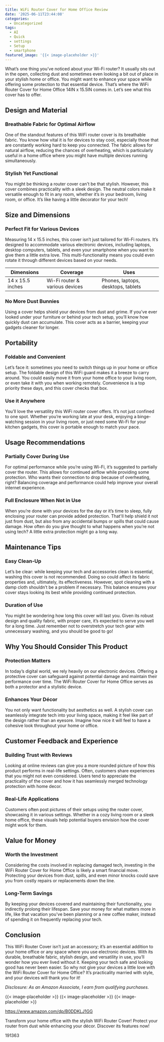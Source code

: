 ```yaml
---
title: WiFi Router Cover for Home Office Review
date: '2025-06-11T23:44:08'
categories:
  - Uncategorized
tags:
  - AI
  - Quick
  - settings
  - Setup
  - smartphone
featured_image: '{{< image-placeholder >}}'
---
```


<p>What’s one thing you’ve noticed about your Wi-Fi router? It usually sits out in the open, collecting dust and sometimes even looking a bit out of place in your stylish home or office. You might want to enhance your space while offering some protection to that essential device. That’s where the WiFi Router Cover for Home Office 14IN x 15.5IN comes in. Let’s see what this cover has to offer.</p> <p><a rel="nofollow" target="_blank" title="WiFi Router Cover for Home Office 14IN x 15.5IN" href="https://www.amazon.com/dp/B0DDKLJ1GG?tag=8118903-20" style='text-decoration: none; box-shadow: none;'></a></p> <p><a rel="nofollow" target="_blank" title="Discover more about the WiFi Router Cover for Home Office 14IN x 15.5IN." href="https://www.amazon.com/dp/B0DDKLJ1GG?tag=8118903-20" style='text-decoration: none; box-shadow: none;'></a></p> <h2>Design and Material</h2> <h3>Breathable Fabric for Optimal Airflow</h3> <p>One of the standout features of this WiFi router cover is its breathable fabric. You know how vital it is for devices to stay cool, especially those that are constantly working hard to keep you connected. The fabric allows for natural airflow, reducing the chances of overheating, which is particularly useful in a home office where you might have multiple devices running simultaneously.</p> <h3>Stylish Yet Functional</h3> <p>You might be thinking a router cover can't be that stylish. However, this cover combines practicality with a sleek design. The neutral colors make it versatile enough to fit in any room, whether it’s in your bedroom, living room, or office. It’s like having a little decorator for your tech!</p> <h2>Size and Dimensions</h2> <h3>Perfect Fit for Various Devices</h3> <p>Measuring 14 x 15.5 inches, this cover isn’t just tailored for Wi-Fi routers. It’s designed to accommodate various electronic devices, including laptops, desktop computers, tablets, and even your smartphone when you want to give them a little extra love. This multi-functionality means you could even rotate it through different devices based on your needs.</p> <table> <thead> <tr> <th>Dimensions</th> <th>Coverage</th> <th>Uses</th> </tr> </thead> <tbody> <tr> <td>14 x 15.5 inches</td> <td>Wi-Fi router & various devices</td> <td>Phones, laptops, desktops, tablets</td> </tr> </tbody> </table> <h3>No More Dust Bunnies</h3> <p>Using a cover helps shield your devices from dust and grime. If you’ve ever looked under your furniture or behind your tech setup, you’ll know how quickly dust can accumulate. This cover acts as a barrier, keeping your gadgets cleaner for longer.</p> <p><a rel="nofollow" target="_blank" title="WiFi Router Cover for Home Office 14IN x 15.5IN" href="https://www.amazon.com/dp/B0DDKLJ1GG?tag=8118903-20" style='text-decoration: none; box-shadow: none;'></a></p> <p><a rel="nofollow" target="_blank" title="Click to view the WiFi Router Cover for Home Office 14IN x 15.5IN." href="https://www.amazon.com/dp/B0DDKLJ1GG?tag=8118903-20" style='text-decoration: none; box-shadow: none;'></a></p> </p><p></p><p></p><p></p><p></p><p></p><p><h2>Portability</h2> <h3>Foldable and Convenient</h3> <p>Let’s face it: sometimes you need to switch things up in your home or office setup. The foldable design of this WiFi guard makes it a breeze to carry around. You could easily move it from your home office to your living room, or even take it with you when working remotely. Convenience is a top priority these days, and this cover checks that box.</p> <h3>Use it Anywhere</h3> <p>You’ll love the versatility this WiFi router cover offers. It’s not just confined to one spot. Whether you’re working late at your desk, enjoying a binge-watching session in your living room, or just need some Wi-Fi for your kitchen gadgets, this cover is portable enough to match your pace.</p> <h2>Usage Recommendations</h2> <h3>Partially Cover During Use</h3> <p>For optimal performance while you’re using Wi-Fi, it’s suggested to partially cover the router. This allows for continued airflow while providing some protection. Who wants their connection to drop because of overheating, right? Balancing coverage and performance could help improve your overall internet experience.</p> <h3>Full Enclosure When Not in Use</h3> <p>When you’re done with your devices for the day or it’s time to sleep, fully enclosing your router can provide added protection. That'll help shield it not just from dust, but also from any accidental bumps or spills that could cause damage. How often do you give thought to what happens when you’re not using tech? A little extra protection might go a long way.</p> <p><a rel="nofollow" target="_blank" title="WiFi Router Cover for Home Office 14IN x 15.5IN" href="https://www.amazon.com/dp/B0DDKLJ1GG?tag=8118903-20" style='text-decoration: none; box-shadow: none;'></a></p> <h2>Maintenance Tips</h2> <h3>Easy Clean-Up</h3> <p>Let’s be clear: while keeping your tech and accessories clean is essential, washing this cover is not recommended. Doing so could affect its fabric properties and, ultimately, its effectiveness. However, spot cleaning with a damp cloth shouldn’t be a problem if necessary. This balance ensures your cover stays looking its best while providing continued protection.</p> <h3>Duration of Use</h3> <p>You might be wondering how long this cover will last you. Given its robust design and quality fabric, with proper care, it’s expected to serve you well for a long time. Just remember not to overstretch your tech gear with unnecessary washing, and you should be good to go!</p> <h2>Why You Should Consider This Product</h2> <h3>Protection Matters</h3> <p>In today’s digital world, we rely heavily on our electronic devices. Offering a protective cover can safeguard against potential damage and maintain their performance over time. The WiFi Router Cover for Home Office serves as both a protector and a stylistic device.</p> <h3>Enhances Your Décor</h3> <p>You not only want functionality but aesthetics as well. A stylish cover can seamlessly integrate tech into your living space, making it feel like part of the design rather than an eyesore. Imagine how nice it will feel to have a cohesive look throughout your home or office.</p> <p><a rel="nofollow" target="_blank" title="WiFi Router Cover for Home Office 14IN x 15.5IN" href="https://www.amazon.com/dp/B0DDKLJ1GG?tag=8118903-20" style='text-decoration: none; box-shadow: none;'></a></p> <h2>Customer Feedback and Experience</h2> <h3>Building Trust with Reviews</h3> <p>Looking at online reviews can give you a more rounded picture of how this product performs in real-life settings. Often, customers share experiences that you might not even considered. Users tend to appreciate the practicality of the cover and how it has seamlessly merged technology protection with home decor.</p> <h3>Real-Life Applications</h3> <p>Customers often post pictures of their setups using the router cover, showcasing it in various settings. Whether in a cozy living room or a sleek home office, these visuals help potential buyers envision how the cover might work for them.</p> <h2>Value for Money</h2> <h3>Worth the Investment</h3> <p>Considering the costs involved in replacing damaged tech, investing in the WiFi Router Cover for Home Office is likely a smart financial move. Protecting your devices from dust, spills, and even minor knocks could save you from costly repairs or replacements down the line.</p> <h3>Long-Term Savings</h3> <p>By keeping your devices covered and maintaining their functionality, you indirectly prolong their lifespan. Save your money for what matters more in life, like that vacation you've been planning or a new coffee maker, instead of spending it on frequently replacing your tech.</p> <p><a rel="nofollow" target="_blank" title="WiFi Router Cover for Home Office 14IN x 15.5IN" href="https://www.amazon.com/dp/B0DDKLJ1GG?tag=8118903-20" style='text-decoration: none; box-shadow: none;'></a></p> <h2>Conclusion</h2> <p>This WiFi Router Cover isn’t just an accessory; it’s an essential addition to your home office or any space where you use electronic devices. With its durable, breathable fabric, stylish design, and versatility in use, you’ll wonder how you ever lived without it. Keeping your tech safe and looking good has never been easier. So why not give your devices a little love with the WiFi Router Cover for Home Office? It’s practicality married with style, and your devices will thank you for it!</p> <p><a rel="nofollow" target="_blank" title="Discover more about the WiFi Router Cover for Home Office 14IN x 15.5IN." href="https://www.amazon.com/dp/B0DDKLJ1GG?tag=8118903-20" style='text-decoration: none; box-shadow: none;'></a></p> <p><i>Disclosure: As an Amazon Associate, I earn from qualifying purchases.</i></p>
{{< image-placeholder >}}
{{< image-placeholder >}}
{{< image-placeholder >}}




https://www.amazon.com/dp/B0DDKLJ1GG

Transform your home office with the stylish WiFi Router Cover! Protect your router from dust while enhancing your décor. Discover its features now!

191363
